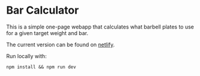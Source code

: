 
# Bar Calculator

This is a simple one-page webapp that calculates what barbell plates to use for a given target weight and bar.

The current version can be found on [netlify](https://bar-calculator.netlify.com/).

Run locally with:

`npm install && npm run dev`